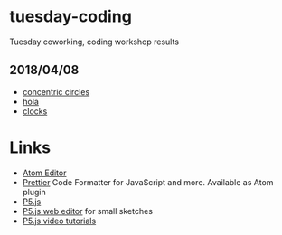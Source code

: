 # tuesday-coding

Tuesday coworking, coding workshop results

## 2018/04/08

- [concentric circles](https://thought2.github.io/tuesday-coding/2018-04-08/concentric-circles/index.html)
- [hola](https://thought2.github.io/tuesday-coding/2018-04-08/hola/index.html)
- [clocks](https://thought2.github.io/tuesday-coding/2018-04-08/clocks/index.html)

# Links

- [Atom Editor](https://atom.io/)
- [Prettier](https://prettier.io/)
  Code Formatter for JavaScript and more. Available as Atom plugin
- [P5.js](https://p5js.org/)
- [P5.js web editor](https://editor.p5js.org/)
  for small sketches
- [P5.js video tutorials](https://www.youtube.com/watch?v=HerCR8bw_GE&list=PLRqwX-V7Uu6Zy51Q-x9tMWIv9cueOFTFA)
